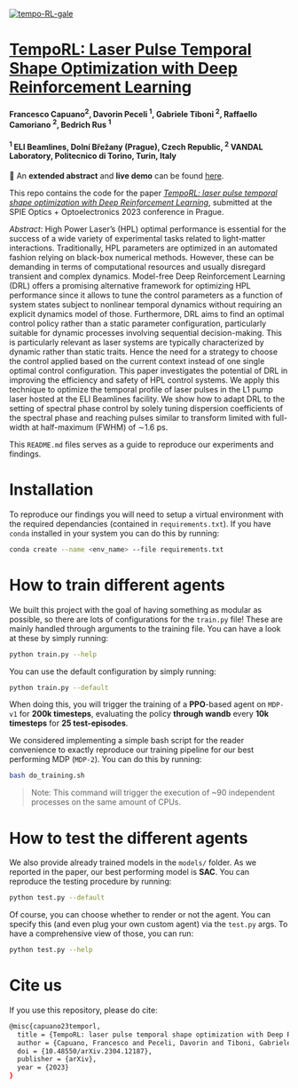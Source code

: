 <a href="https://ibb.co/qsKfhNN"><img src="https://i.ibb.co/hWbjrBB/tempo-RL-gale.jpg" alt="tempo-RL-gale" border="0"></a>

# [TempoRL: Laser Pulse Temporal Shape Optimization with Deep Reinforcement Learning](https://arxiv.org/abs/2304.12187)
#### Francesco Capuano<sup>2</sup>, Davorin Peceli <sup>1</sup>, Gabriele Tiboni <sup>2</sup>, Raffaello Camoriano <sup>2</sup>, Bedrich Rus <sup>1</sup>
#### <sup>1</sup> ELI Beamlines, Dolní Břežany (Prague), Czech Republic, <sup>2</sup> VANDAL Laboratory, Politecnico di Torino, Turin, Italy

🚀 An **extended abstract** and **live demo** can be found [here](https://sites.google.com/view/temporl-opt).

This repo contains the code for the paper [*TempoRL: laser pulse temporal shape optimization with Deep Reinforcement Learning*](https://arxiv.org/abs/2304.12187), submitted at the SPIE Optics + Optoelectronics 2023 conference in Prague. 

*Abstract*: High Power Laser’s (HPL) optimal performance is essential for the success of a wide variety of experimental tasks related to light-matter interactions. Traditionally, HPL parameters are optimized in an automated fashion relying on black-box numerical methods. However, these can be demanding in terms of computational resources and usually disregard transient and complex dynamics. Model-free Deep Reinforcement Learning (DRL) offers a promising alternative framework for optimizing HPL performance since it allows to tune the control parameters as a function of system states subject to nonlinear temporal dynamics without requiring an explicit dynamics model of those. Furthermore, DRL aims to find an optimal control policy rather than a static parameter configuration, particularly suitable for dynamic processes involving sequential decision-making. This is particularly relevant as laser systems are typically characterized by dynamic rather than static traits. Hence the need for a strategy to choose the control applied based on the current context instead of one single optimal control configuration. This paper investigates the potential of DRL in improving the efficiency and safety of HPL control systems. We apply this technique to optimize the temporal profile of laser pulses in the L1 pump laser hosted at the ELI Beamlines facility. We show how to adapt DRL to the setting of spectral phase control by solely tuning dispersion coefficients of the spectral phase and reaching pulses similar to transform limited with full-width at half-maximum (FWHM) of ∼1.6 ps.

This `README.md` files serves as a guide to reproduce our experiments and findings.

# Installation
To reproduce our findings you will need to setup a virtual environment with the required dependancies (contained in `requirements.txt`). 
If you have `conda` installed in your system you can do this by running:
```bash
conda create --name <env_name> --file requirements.txt
```
# How to train different agents
We built this project with the goal of having something as modular as possible, so there are lots of configurations for the `train.py` file! These are mainly handled through arguments to the training file. You can have a look at these by simply running: 
```bash
python train.py --help
```
You can use the default configuration by simply running: 
```bash
python train.py --default
```
When doing this, you will trigger the training of a **PPO**-based agent on `MDP-v1` for **200k timesteps**, evaluating the policy **through wandb** every **10k timesteps** for **25 test-episodes**.

We considered implementing a simple bash script for the reader convenience to exactly reproduce our training pipeline for our best performing MDP (`MDP-2`). You can do this by running: 
```bash
bash do_training.sh
```
> Note: This command will trigger the execution of ~90 independent processes on the same amount of CPUs.

# How to test the different agents
We also provide already trained models in the `models/` folder. As we reported in the paper, our best performing model is **SAC**. You can reproduce the testing procedure by running: 
```bash
python test.py --default
```
Of course, you can choose whether to render or not the agent. You can specify this (and even plug your own custom agent) via the `test.py` args. To have a comprehensive view of those, you can run: 
```bash
python test.py --help
```

# Cite us
If you use this repository, please do cite:

```bash
@misc{capuano23temporl,
  title = {TempoRL: laser pulse temporal shape optimization with Deep Reinforcement Learning},
  author = {Capuano, Francesco and Peceli, Davorin and Tiboni, Gabriele and Camoriano, Raffaello and Rus, Bedrich},
  doi = {10.48550/arXiv.2304.12187},
  publisher = {arXiv},
  year = {2023}
}
```
